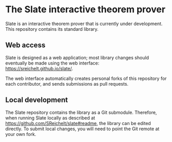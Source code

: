 # The Slate interactive theorem prover

Slate is an interactive theorem prover that is currently under development.
This repository contains its standard library.

## Web access

Slate is designed as a web application; most library changes should eventually be made using the web interface: https://sreichelt.github.io/slate/.

The web interface automatically creates personal forks of this repository for each contributor, and sends submissions as pull requests.

## Local development

The Slate repository contains the library as a Git submodule. Therefore, when running Slate locally as described at https://github.com/SReichelt/slate#readme, the library can be edited directly. To submit local changes, you will need to point the Git remote at your own fork.
